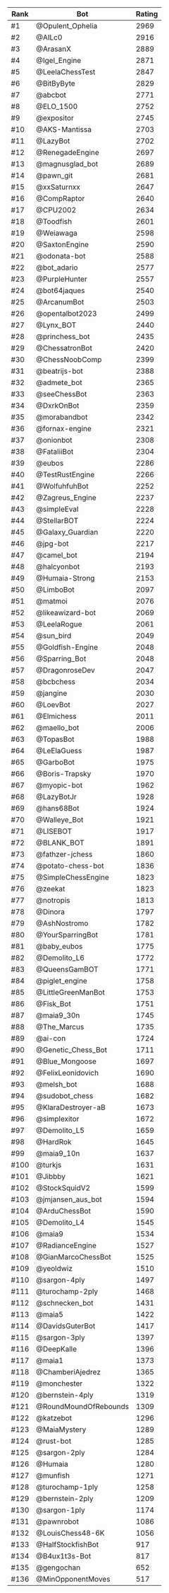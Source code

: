 Rank|Bot|Rating
---|---|---
#1|@Opulent_Ophelia|2969
#2|@AILc0|2916
#3|@ArasanX|2889
#4|@Igel_Engine|2871
#5|@LeelaChessTest|2847
#6|@BitByByte|2829
#7|@abcbot|2771
#8|@ELO_1500|2752
#9|@expositor|2745
#10|@AKS-Mantissa|2703
#11|@LazyBot|2702
#12|@RenegadeEngine|2697
#13|@magnusglad_bot|2689
#14|@pawn_git|2681
#15|@xxSaturnxx|2647
#16|@CompRaptor|2640
#17|@CPU2002|2634
#18|@Toodfish|2601
#19|@Weiawaga|2598
#20|@SaxtonEngine|2590
#21|@odonata-bot|2588
#22|@bot_adario|2577
#23|@PurpleHunter|2557
#24|@bot64jaques|2540
#25|@ArcanumBot|2503
#26|@opentalbot2023|2499
#27|@Lynx_BOT|2440
#28|@princhess_bot|2435
#29|@ChessatronBot|2420
#30|@ChessNoobComp|2399
#31|@beatrijs-bot|2388
#32|@admete_bot|2365
#33|@seeChessBot|2363
#34|@DxrkOnBot|2359
#35|@morabandbot|2342
#36|@fornax-engine|2321
#37|@onionbot|2308
#38|@FataliiBot|2304
#39|@eubos|2286
#40|@TestRustEngine|2266
#41|@WolfuhfuhBot|2252
#42|@Zagreus_Engine|2237
#43|@simpleEval|2228
#44|@StellarBOT|2224
#45|@Galaxy_Guardian|2220
#46|@jpg-bot|2217
#47|@camel_bot|2194
#48|@halcyonbot|2193
#49|@Humaia-Strong|2153
#50|@LimboBot|2097
#51|@matmoi|2076
#52|@likeawizard-bot|2069
#53|@LeelaRogue|2061
#54|@sun_bird|2049
#55|@Goldfish-Engine|2048
#56|@Sparring_Bot|2048
#57|@DragonroseDev|2047
#58|@bcbchess|2034
#59|@jangine|2030
#60|@LoevBot|2027
#61|@Elmichess|2011
#62|@maello_bot|2006
#63|@TopasBot|1988
#64|@LeElaGuess|1987
#65|@GarboBot|1975
#66|@Boris-Trapsky|1970
#67|@myopic-bot|1962
#68|@LazyBotJr|1928
#69|@hans68Bot|1924
#70|@Walleye_Bot|1921
#71|@LISEBOT|1917
#72|@BLANK_BOT|1891
#73|@fathzer-jchess|1860
#74|@potato-chess-bot|1836
#75|@SimpleChessEngine|1823
#76|@zeekat|1823
#77|@notropis|1813
#78|@Dinora|1797
#79|@AshNostromo|1782
#80|@YourSparringBot|1781
#81|@baby_eubos|1775
#82|@Demolito_L6|1772
#83|@QueensGamBOT|1771
#84|@piglet_engine|1758
#85|@LittleGreenManBot|1753
#86|@Fisk_Bot|1751
#87|@maia9_30n|1745
#88|@The_Marcus|1735
#89|@ai-con|1724
#90|@Genetic_Chess_Bot|1711
#91|@Blue_Mongoose|1697
#92|@FelixLeonidovich|1690
#93|@melsh_bot|1688
#94|@sudobot_chess|1682
#95|@KlaraDestroyer-aB|1673
#96|@simplexitor|1672
#97|@Demolito_L5|1659
#98|@HardRok|1645
#99|@maia9_10n|1637
#100|@turkjs|1631
#101|@Jibbby|1621
#102|@StockSquidV2|1599
#103|@jmjansen_aus_bot|1594
#104|@ArduChessBot|1590
#105|@Demolito_L4|1545
#106|@maia9|1534
#107|@RadianceEngine|1527
#108|@GianMarcoChessBot|1525
#109|@yeoldwiz|1510
#110|@sargon-4ply|1497
#111|@turochamp-2ply|1468
#112|@schnecken_bot|1431
#113|@maia5|1422
#114|@DavidsGuterBot|1417
#115|@sargon-3ply|1397
#116|@DeepKalle|1396
#117|@maia1|1373
#118|@ChamberiAjedrez|1365
#119|@monchester|1322
#120|@bernstein-4ply|1319
#121|@RoundMoundOfRebounds|1309
#122|@katzebot|1296
#123|@MaiaMystery|1289
#124|@rust-bot|1285
#125|@sargon-2ply|1284
#126|@Humaia|1280
#127|@munfish|1271
#128|@turochamp-1ply|1258
#129|@bernstein-2ply|1209
#130|@sargon-1ply|1174
#131|@pawnrobot|1086
#132|@LouisChess48-6K|1056
#133|@HalfStockfishBot|917
#134|@B4ux1t3s-Bot|817
#135|@gengochan|652
#136|@MinOpponentMoves|517
